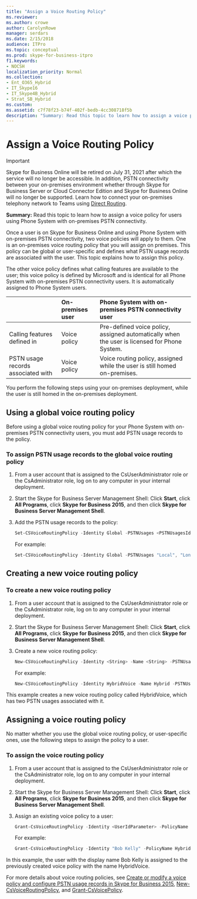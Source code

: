 ```yaml
---
title: "Assign a Voice Routing Policy"
ms.reviewer: 
ms.author: crowe
author: CarolynRowe
manager: serdars
ms.date: 2/15/2018
audience: ITPro
ms.topic: conceptual
ms.prod: skype-for-business-itpro
f1.keywords:
- NOCSH
localization_priority: Normal
ms.collection:
- Ent_O365_Hybrid
- IT_Skype16
- IT_Skype4B_Hybrid
- Strat_SB_Hybrid
ms.custom: 
ms.assetid: c7f78f23-b74f-402f-bedb-4cc308718f5b
description: "Summary: Read this topic to learn how to assign a voice policy for users using Phone System with on-premises PSTN connectivity."
---
```


# Assign a Voice Routing Policy
 
> [!Important]
> Skype for Business Online will be retired on July 31, 2021 after which the service will no longer be accessible.  In addition, PSTN connectivity between your on-premises environment whether through Skype for Business Server or Cloud Connector Edition and Skype for Business Online will no longer be supported.  Learn how to connect your on-premises telephony network to Teams using [Direct Routing](/MicrosoftTeams/direct-routing-landing-page).

**Summary:** Read this topic to learn how to assign a voice policy for users using Phone System with on-premises PSTN connectivity. 
  
Once a user is on Skype for Business Online and using Phone System with on-premises PSTN connectivity, two voice policies will apply to them. One is an on-premises voice routing policy that you will assign on premises. This policy can be global or user-specific and defines what PSTN usage records are associated with the user. This topic explains how to assign this policy.
  
The other voice policy defines what calling features are available to the user; this voice policy is defined by Microsoft and is identical for all Phone System with on-premises PSTN connectivity users. It is automatically assigned to Phone System users.
  
|&nbsp;|**On-premises user**|**Phone System with on-premises PSTN connectivity user**|
|:-----|:-----|:-----|
|Calling features defined in  <br/> |Voice policy  <br/> |Pre-defined voice policy, assigned automatically when the user is licensed for Phone System.  <br/> |
|PSTN usage records associated with  <br/> |Voice policy  <br/> |Voice routing policy, assigned while the user is still homed on-premises.  <br/> |
   
You perform the following steps using your on-premises deployment, while the user is still homed in the on-premises deployment.
  
## Using a global voice routing policy

Before using a global voice routing policy for your Phone System with on-premises PSTN connectivity users, you must add PSTN usage records to the policy.
  
### To assign PSTN usage records to the global voice routing policy

1. From a user account that is assigned to the CsUserAdministrator role or the CsAdministrator role, log on to any computer in your internal deployment.
    
2. Start the Skype for Business Server Management Shell: Click **Start**, click **All Programs**, click **Skype for Business 2015**, and then click **Skype for Business Server Management Shell**.
    
3. Add the PSTN usage records to the policy:
    
   ```powershell
   Set-CSVoiceRoutingPolicy -Identity Global -PSTNUsages <PSTNUsagesId> 
   ```

    For example:
    
   ```powershell
   Set-CSVoiceRoutingPolicy -Identity Global -PSTNUsages "Local", "Long Distance" 
   ```

## Creating a new voice routing policy

### To create a new voice routing policy

1. From a user account that is assigned to the CsUserAdministrator role or the CsAdministrator role, log on to any computer in your internal deployment.
    
2. Start the Skype for Business Server Management Shell: Click **Start**, click **All Programs**, click **Skype for Business 2015**, and then click **Skype for Business Server Management Shell**.
    
3. Create a new voice routing policy:
    
   ```powershell
   New-CSVoiceRoutingPolicy -Identity <String> -Name <String> -PSTNUsages <PSTNUsagesId>
   ```

    For example:
    
   ```powershell
   New-CSVoiceRoutingPolicy -Identity HybridVoice -Name Hybrid -PSTNUsages "Local", "Long Distance"
   ```

This example creates a new voice routing policy called HybridVoice, which has two PSTN usages associated with it.
  
## Assigning a voice routing policy

No matter whether you use the global voice routing policy, or user-specific ones, use the following steps to assign the policy to a user.
  
### To assign the voice routing policy

1. From a user account that is assigned to the CsUserAdministrator role or the CsAdministrator role, log on to any computer in your internal deployment.
    
2. Start the Skype for Business Server Management Shell: Click **Start**, click **All Programs**, click **Skype for Business 2015**, and then click **Skype for Business Server Management Shell**.
    
3. Assign an existing voice policy to a user:
    
   ```powershell
   Grant-CsVoiceRoutingPolicy -Identity <UserIdParameter> -PolicyName <String>
   ```

    For example:
    
   ```powershell
   Grant-CsVoiceRoutingPolicy -Identity "Bob Kelly" -PolicyName HybridVoice
   ```

In this example, the user with the display name Bob Kelly is assigned to the previously created voice policy with the name HybridVoice.
  
For more details about voice routing policies, see [Create or modify a voice policy and configure PSTN usage records in Skype for Business 2015](../../deploy/deploy-enterprise-voice/voice-policy-and-pstn-usage-records.md), [New-CsVoiceRoutingPolicy](/powershell/module/skype/new-csvoiceroutingpolicy?view=skype-ps), and [Grant-CsVoicePolicy](/powershell/module/skype/grant-csvoicepolicy?view=skype-ps).
